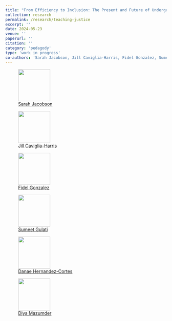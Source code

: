 ```yaml
---
title: "From Efficiency to Inclusion: The Present and Future of Undergraduate Teaching in Environmental and Natural Resource Economics"
collection: research
permalink: /research/teaching-justice
excerpt: ''
date: 2024-05-23
venue: ''
paperurl: ''
citation: ''
category: 'pedagody'
type: 'work in progress'
co-authors: 'Sarah Jacobson, Jill Caviglia-Harris, Fidel Gonzalez, Sumeet Gulati, Danae Hernandez-Cortes, and Diya Mazumder'
---
```


<body>
<div class="image-container">
        <figure>
            <img src="/images/co-authors/sarah_jacobson.png" width="100" height="auto">
            <figcaption><a href="https://econ.williams.edu/profile/saj2/" target="_blank"> Sarah Jacobson </a></figcaption>
        </figure>
        <figure>
            <img src="/images/co-authors/jill_caviglia_harris.png" width="100" height="auto">
            <figcaption><a href="https://jlcaviglia-harris.wixsite.com/jlcaviglia-harris" target="_blank">Jill Caviglia-Harris</a></figcaption>
        </figure>
        <figure>
            <img src="/images/co-authors/fidel_gonzalez.png" width="100" height="auto">
            <figcaption><a href="https://sites.google.com/view/fidelgonzalez" target="_blank">Fidel Gonzalez</a></figcaption>
        </figure>        
        <figure>
            <img src="/images/co-authors/sumeet_gulati.png" width="100" height="auto">
            <figcaption><a href="https://sumeetgulati.landfood.ubc.ca/" target="_blank">Sumeet Gulati</a></figcaption>
        </figure>
        <figure>
            <img src="/images/co-authors/danae_hernandez-cortes.png" width="100" height="auto">
            <figcaption><a href="https://hernandezcortes.github.io/" target="_blank">Danae Hernandez-Cortes</a></figcaption>
        </figure>
        <figure>
            <img src="/images/co-authors/diya_mazumder.png" width="100" height="auto">
            <figcaption><a href="https://sites.soka.edu/dmazumder/" target="_blank">Diya Mazumder</a></figcaption>
        </figure>                
        <!-- Add more images as needed -->
    </div>
</body>


<!--
<details open>
<summary>
Abstract
</summary>

<p>

</p>

</details>


-->